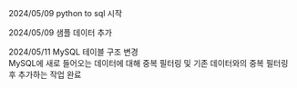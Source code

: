 2024/05/09
python to sql 시작

2024/05/09
샘플 데이터 추가

2024/05/11
MySQL 테이블 구조 변경  
MySQL에 새로 들어오는 데이터에 대해 중복 필터링 및 기존 데이터와의 중복 필터링 후 추가하는 작업 완료